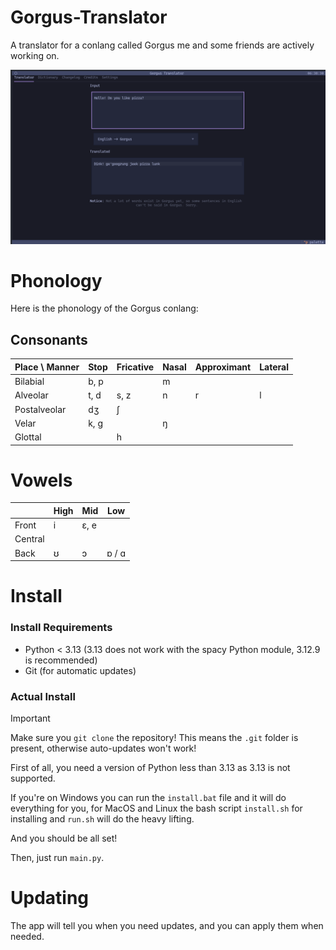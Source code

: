 # Gorgus-Translator
A translator for a conlang called Gorgus me and some friends are actively working on.

![An image of the translating showing the sentence "Hello! Do you like pizza?" being translated.](/resources/screenshot.png)

# Phonology
Here is the phonology of the Gorgus conlang:

## Consonants
| **Place \ Manner** | **Stop** | **Fricative** | **Nasal** | **Approximant** | **Lateral** |
|--------------------|----------|---------------|-----------|-----------------|-------------|
| Bilabial           | b, p     |               | m         |                 |             |
| Alveolar           | t, d     | s, z          | n         | r               | l           |
| Postalveolar       | dʒ       | ʃ             |           |                 |             |
| Velar              | k, g     |               | ŋ         |                 |             |
| Glottal            |          | h             |           |                 |             |

# Vowels
|         | **High** | **Mid** | **Low** |
|---------|----------|---------|---------|
| Front   | i        | ɛ, e    |         |
| Central |          |         |         |
| Back    | ʊ        | ɔ       | ɒ / ɑ   |

# Install

### Install Requirements
- Python < 3.13 (3.13 does not work with the spacy Python module, 3.12.9 is recommended)
- Git (for automatic updates)

### Actual Install
> [!IMPORTANT]
> Make sure you `git clone` the repository! This means the `.git` folder is present, otherwise auto-updates won't work!

First of all, you need a version of Python less than 3.13 as 3.13 is not supported.

If you're on Windows you can run the `install.bat` file and it will do everything for you,
for MacOS and Linux the bash script `install.sh` for installing and `run.sh` will do the heavy lifting.

And you should be all set!

Then, just run `main.py`.

# Updating
The app will tell you when you need updates, and you can apply them when needed.